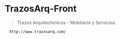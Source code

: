 # TrazosArq-Front

> Trazos Arquitectonicos - Mobiliario y Servicios.

````
  http://www.trazosarq.com/
````